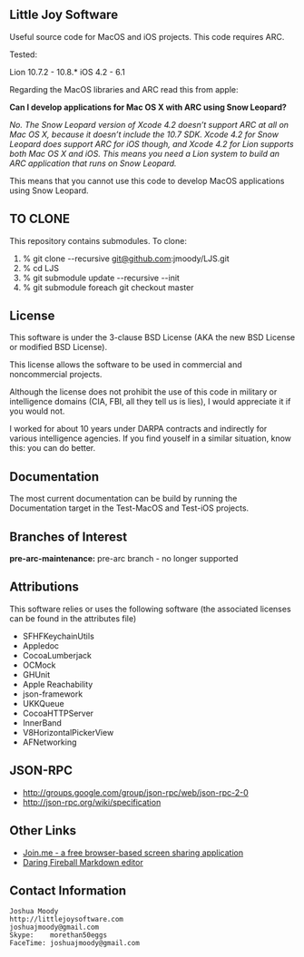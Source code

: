 Little Joy Software 
--------------------

Useful source code for MacOS and iOS projects.  This code requires
ARC.

Tested:

Lion 10.7.2 - 10.8.*
iOS 4.2 - 6.1

Regarding the MacOS libraries and ARC read this from apple:

**Can I develop applications for Mac OS X with ARC using Snow
  Leopard?**

*No. The Snow Leopard version of Xcode 4.2 doesn’t support ARC at all
on Mac OS X, because it doesn’t include the 10.7 SDK. Xcode 4.2 for
Snow Leopard does support ARC for iOS though, and Xcode 4.2 for Lion
supports both Mac OS X and iOS. This means you need a Lion system to
build an ARC application that runs on Snow Leopard.*

This means that you cannot use this code to develop MacOS applications
using Snow Leopard.

TO CLONE
--------------------
This repository contains submodules. 
To clone:

1. % git clone --recursive git@github.com:jmoody/LJS.git
2. % cd LJS
3. % git submodule update --recursive --init
4. % git submodule foreach git checkout master

License
--------------------

This software is under the 3-clause BSD License (AKA the new BSD
License or modified BSD License).

This license allows the software to be used in commercial and
noncommercial projects.

Although the license does not prohibit the use of this code in
military or intelligence domains (CIA, FBI, all they tell us is lies),
I would appreciate it if you would not.

I worked for about 10 years under DARPA contracts and indirectly for
various intelligence agencies.  If you find youself in a similar
situation, know this: you can do better.


Documentation
--------------------

The most current documentation can be build by running the
Documentation target in the Test-MacOS and Test-iOS projects.

Branches of Interest
--------------------

**pre-arc-maintenance:**  pre-arc branch - no longer supported


Attributions
--------------------

This software relies or uses the following software (the associated
licenses can be found in the attributes file)

* SFHFKeychainUtils
* Appledoc
* CocoaLumberjack 
* OCMock
* GHUnit
* Apple Reachability
* json-framework
* UKKQueue
* CocoaHTTPServer
* InnerBand
* V8HorizontalPickerView
* AFNetworking

JSON-RPC
--------------------

* http://groups.google.com/group/json-rpc/web/json-rpc-2-0
* http://json-rpc.org/wiki/specification 

Other Links
--------------------

* [Join.me - a free browser-based screen sharing application](http://join.me "join.me")
* [Daring Fireball Markdown editor](http://daringfireball.net/projects/markdown/dingus "daringfireball")

Contact Information
--------------------

    Joshua Moody
    http://littlejoysoftware.com
    joshuajmoody@gmail.com
    Skype:    morethan50eggs
    FaceTime: joshuajmoody@gmail.com
